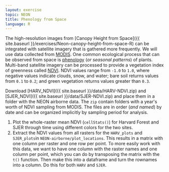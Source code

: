 ```yaml
---
layout: exercise
topic: NEON
title: Phenology from Space
language: R
---
```


The high-resolution images from [Canopy Height from Space]({{ site.baseurl }}/exercises/Neon-canopy-height-from-space-R) 
can be integrated with satellite imagery that is gathered more frequently. We
will use data collected from [MODIS](http://modis.gsfc.nasa.gov/). One common
ecological process that can be observed from space is [phenology](https://en.wikipedia.org/wiki/Phenology) 
(*or seasonal patterns*) of plants.
Multi-band satellite imagery can be processed to provide a vegetation index of greenness called [NDVI](https://en.wikipedia.org/wiki/Normalized_Difference_Vegetation_Index). 
NDVI values range from `-1.0` to `1.0`, where negative values indicate clouds, 
snow, and water; bare soil returns values from `0.1` to `0.2`; and green vegetation returns values greater than `0.3`.

Download [HARV_NDVI]({{ site.baseurl }}/data/HARV-NDVI.zip) and [SJER_NDVI]({{ site.baseurl }}/data/SJER-NDVI.zip) and place them in a folder with the NEON airborne data. The `zip` contain folders with a year's worth of NDVI sampling 
from MODIS. The files are in order (*and named*) by date and can be organized 
implicitly by sampling period for analysis.

1. Plot the whole-raster mean NDVI (`cellStats()`) for Harvard Forest and SJER
   through time using different colors for the two sites. 
2. Extract the NDVI values from all rasters for the `HARV_plots` and `SJER_plots`in `NEON-airborne/plot_locations`. This results in a matrix with one column per raster and one row per point. To more easily work with this data, we want to have one column with the raster names and one column per point, which you can do by transposing the matrix with the `t()` function. Then make this into a dataframe and turn the rownames into a column. Do this for both `HARV` and `SJER`. 
